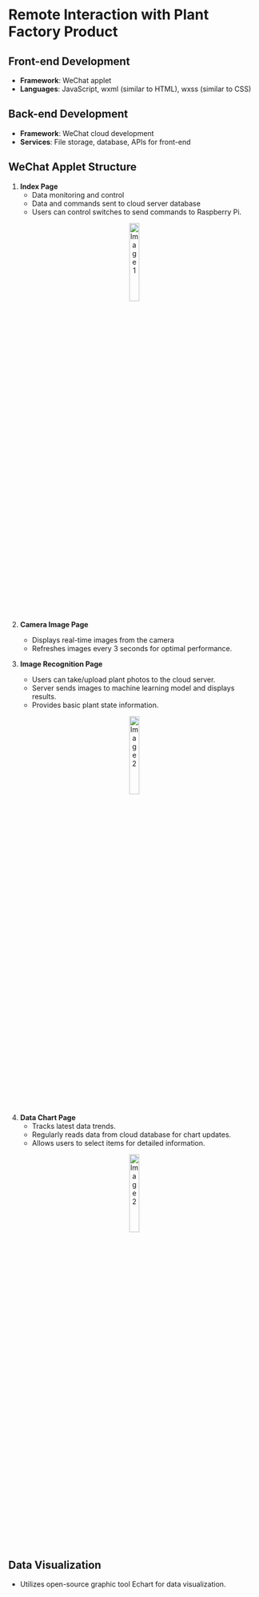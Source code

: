 # Remote Interaction with Plant Factory Product

## Front-end Development
- **Framework**: WeChat applet
- **Languages**: JavaScript, wxml (similar to HTML), wxss (similar to CSS)

## Back-end Development
- **Framework**: WeChat cloud development
- **Services**: File storage, database, APIs for front-end

## WeChat Applet Structure
1. **Index Page** 
   - Data monitoring and control
   - Data and commands sent to cloud server database
   - Users can control switches to send commands to Raspberry Pi.
<div align="center">
  <img src="https://github.com/cyrus-huang/Smart-PlantFactory/assets/65390675/e3e21000-3a32-4d31-a922-960d01bc5291"  width="20%" height="20%" alt="Image 1" />
  <br />
</div>

2. **Camera Image Page** 
   - Displays real-time images from the camera
   - Refreshes images every 3 seconds for optimal performance.

3. **Image Recognition Page** 
   - Users can take/upload plant photos to the cloud server.
   - Server sends images to machine learning model and displays results.
   - Provides basic plant state information.
<div align="center">
  <img src="https://github.com/cyrus-huang/Smart-PlantFactory/assets/65390675/f8b7f1d9-7e4c-4317-938e-f1be2af76ea4"  width="20%" height="20%" alt="Image 2" />
  <br />
</div>

4. **Data Chart Page**
   - Tracks latest data trends.
   - Regularly reads data from cloud database for chart updates.
   - Allows users to select items for detailed information.
<div align="center">
  <img src="https://github.com/cyrus-huang/Smart-PlantFactory/assets/65390675/29237025-32a2-4d0f-b200-8444509fed56"  width="20%" height="20%" alt="Image 2" />
  <br />
</div>

## Data Visualization
- Utilizes open-source graphic tool Echart for data visualization.
